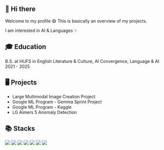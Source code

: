 ## 👋 Hi there
Welcome to my profile 😄 This is basically an overview of my projects.

I am interested in AI & Languages ✨ 

## 🎓 Education
B.S. at HUFS in English Literature & Culture, AI Convergence, Language & AI 2021 - 2025 

## 🖥 Projects
- Large Multimodal Image Creation Project
- Google ML Program - Gemma Sprint Project
- Google ML Program - Kaggle 
- LG Aimers 5 Anomaly Detection

## 📚 Stacks
  <img src="https://img.shields.io/badge/python-3776AB?style=for-the-badge&logo=python&logoColor=white"> <img src="https://img.shields.io/badge/html5-E34F26?style=for-the-badge&logo=html5&logoColor=white"> 
  <img src="https://img.shields.io/badge/css-1572B6?style=for-the-badge&logo=css3&logoColor=white"> 
  <img src="https://img.shields.io/badge/mysql-4479A1?style=for-the-badge&logo=mysql&logoColor=white"> 
  <img src="https://img.shields.io/badge/github-181717?style=for-the-badge&logo=github&logoColor=white">
  <img src="https://img.shields.io/badge/jupyter-F37626?style=for-the-badge&logo=jupyter&logoColor=white">
  <img src="https://img.shields.io/badge/notion-181717?style=for-the-badge&logo=notion&logoColor=white">
